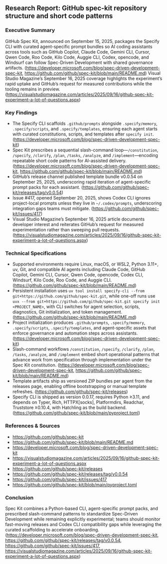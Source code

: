 ## Research Report: GitHub spec-kit repository structure and short code patterns

### Executive Summary
GitHub Spec Kit, announced on September 15, 2025, packages the Specify CLI with curated agent-specific prompt bundles so AI coding assistants across tools such as GitHub Copilot, Claude Code, Gemini CLI, Cursor, Qwen Code, Roo Code, Kilo Code, Auggie CLI, Codex, opencode, and Windsurf can follow Spec-Driven Development with shared governance artifacts. (https://developer.microsoft.com/blog/spec-driven-development-spec-kit, https://github.com/github/spec-kit/blob/main/README.md)
Visual Studio Magazine’s September 16, 2025 coverage highlights the experiment’s rapid uptake and GitHub’s request for measured contributions while the tooling remains in preview. (https://visualstudiomagazine.com/articles/2025/09/16/github-spec-kit-experiment-a-lot-of-questions.aspx)

### Key Findings
- The Specify CLI scaffolds `.github/prompts` alongside `.specify/memory`, `.specify/scripts`, and `.specify/templates`, ensuring each agent starts with curated constitutions, scripts, and templates after `specify init`. (https://developer.microsoft.com/blog/spec-driven-development-spec-kit)
- Spec Kit prescribes a sequential slash-command loop—`/constitution`, `/specify`, `/clarify`, `/plan`, `/tasks`, `/analyze`, and `/implement`—encoding repeatable short code patterns for AI-assisted delivery. (https://developer.microsoft.com/blog/spec-driven-development-spec-kit, https://github.com/github/spec-kit/blob/main/README.md)
- GitHub’s release channel published template bundle v0.0.54 on September 25, 2025, underscoring rapid iteration of agent-specific prompt packs for each assistant. (https://github.com/github/spec-kit/releases/tag/v0.0.54)
- Issue #417, opened September 20, 2025, shows Codex CLI ignores project-local prompts unless they live in `~/.codex/prompts`, underscoring integration gaps teams must mitigate. (https://github.com/github/spec-kit/issues/417)
- Visual Studio Magazine’s September 16, 2025 article documents developer interest and reiterates GitHub’s request for measured experimentation rather than sweeping pull requests. (https://visualstudiomagazine.com/articles/2025/09/16/github-spec-kit-experiment-a-lot-of-questions.aspx)

### Technical Specifications
- Supported environments require Linux, macOS, or WSL2, Python 3.11+, uv, Git, and compatible AI agents including Claude Code, GitHub Copilot, Gemini CLI, Cursor, Qwen Code, opencode, Codex CLI, Windsurf, Kilo Code, Roo Code, and Auggie CLI. (https://github.com/github/spec-kit/blob/main/README.md)
- Persistent installation uses `uv tool install specify-cli --from git+https://github.com/github/spec-kit.git`, while one-off runs use `uvx --from git+https://github.com/github/spec-kit.git specify init <PROJECT_NAME>`, with CLI switches for agent selection, scripts, diagnostics, Git initialization, and token management. (https://github.com/github/spec-kit/blob/main/README.md)
- Project initialization produces `.github/prompts`, `.specify/memory`, `.specify/scripts`, `.specify/templates`, and agent-specific assets that enforce governance and automation steps across assistants. (https://developer.microsoft.com/blog/spec-driven-development-spec-kit)
- Slash-command workflows `/constitution`, `/specify`, `/clarify`, `/plan`, `/tasks`, `/analyze`, and `/implement` embed short operational patterns that advance work from specification through implementation under the Spec Kit constitution. (https://developer.microsoft.com/blog/spec-driven-development-spec-kit, https://github.com/github/spec-kit/blob/main/README.md)
- Template artifacts ship as versioned ZIP bundles per agent from the releases page, enabling offline bootstrapping or manual template refreshes. (https://github.com/github/spec-kit/releases)
- Specify CLI is shipped as version 0.0.17, requires Python ≥3.11, and depends on Typer, Rich, HTTPX[socks], Platformdirs, Readchar, Truststore ≥0.10.4, with Hatchling as the build backend. (https://github.com/github/spec-kit/blob/main/pyproject.toml)

### References & Sources
- https://github.com/github/spec-kit
- https://github.com/github/spec-kit/blob/main/README.md
- https://developer.microsoft.com/blog/spec-driven-development-spec-kit
- https://visualstudiomagazine.com/articles/2025/09/16/github-spec-kit-experiment-a-lot-of-questions.aspx
- https://github.com/github/spec-kit/releases
- https://github.com/github/spec-kit/releases/tag/v0.0.54
- https://github.com/github/spec-kit/issues/417
- https://github.com/github/spec-kit/blob/main/pyproject.toml

### Conclusion
Spec Kit combines a Python-based CLI, agent-specific prompt packs, and prescribed slash-command patterns to standardize Spec-Driven Development while remaining explicitly experimental; teams should monitor fast-moving releases and Codex CLI compatibility gaps while leveraging the curated scaffolding to accelerate onboarding. (https://developer.microsoft.com/blog/spec-driven-development-spec-kit, https://github.com/github/spec-kit/releases/tag/v0.0.54, https://github.com/github/spec-kit/issues/417, https://visualstudiomagazine.com/articles/2025/09/16/github-spec-kit-experiment-a-lot-of-questions.aspx)
